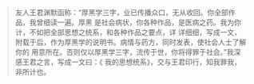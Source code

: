 > 友人王君渊默函称：“厚黑学三字，业已传播众口，无从收回。你全部作品，我曾细读一遍。厚黑
是社会病状，你各种作品，是医病之药。我为你计，不如把全部思想之统系，和各种作品之要点，详
详细细，写成一文，附载于后，作为厚黑学的说明书。病情与药方，同时发表，使社会人士了解你的
用意所在。否则仅以厚黑学三字，流传于世，你将得罪于社会。”我深感王君之言，写成一文曰：《
我的思想统系》，交与王君印行，知我罪我，非所计也。
